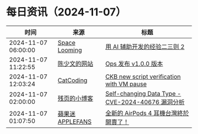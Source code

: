 ﻿# 每日资讯（2024-11-07）

|时间|来源|标题|
|---|---|---|
|2024-11-07 06:00:00|[Space Looming](http://yibie.github.io/index.xml)|[用 AI 辅助开发的经验二三则 2 ](https://www.gtdstudy.com/posts/learned-from-using-ai-develop-software-2/)|
|2024-11-07 11:22:55|[陈少文的网站](https://www.chenshaowen.com/atom.xml)|[Ops 发布 v1.0.0 版本](https://www.chenshaowen.com/blog/ops-v1.0.0.html)|
|2024-11-07 12:03:24|[CatCoding](https://catcoding.me/atom.xml)|[CKB new script verification with VM pause](http://catcoding.me/p/ckb-new-verify/)|
|2024-11-07 02:00:00|[残页的小博客](https://blog.canyie.top/atom.xml)|[Self-changing Data Type - CVE-2024-40676 漏洞分析](https://blog.canyie.top/2024/11/07/self-changing-data-type/)|
|2024-11-07 01:07:50|[蘋果迷 APPLEFANS](https://applefans.today/feed/)|[全新的 AirPods 4 耳機台灣終於開賣了！](https://applefans.today/2024-11-airpods-4-tw-launch/)|
